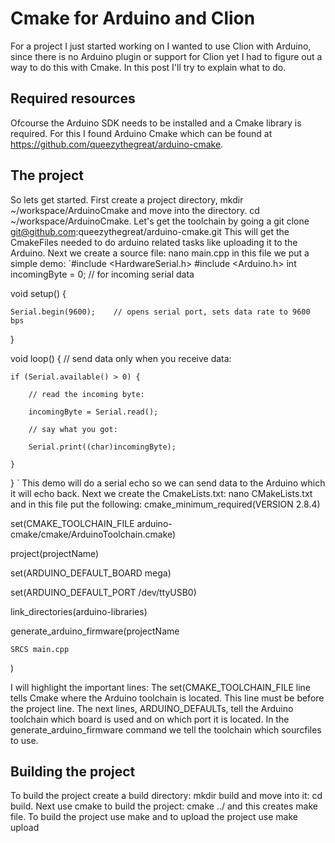 Cmake for Arduino and Clion
===========================

For a project I just started working on I wanted to use Clion with Arduino, since there is no
Arduino plugin or support for Clion yet I had to figure out a way to do this with Cmake. In this
post I'll try to explain what to do.

Required resources
------------------

Ofcourse the Arduino SDK needs to be installed and a Cmake library is required. For this I found 
Arduino Cmake which can be found at https://github.com/queezythegreat/arduino-cmake.

The project
-----------------

So lets get started. First create a project directory, mkdir ~/workspace/ArduinoCmake and move into the directory.
cd ~/workspace/ArduinoCmake. Let's get the toolchain by going a git clone git@github.com:queezythegreat/arduino-cmake.git
This will get the CmakeFiles needed to do arduino related tasks like uploading it to the Arduino.
Next we create a source file: nano main.cpp in this file we put a simple demo:
`#include <HardwareSerial.h>
#include <Arduino.h>
int incomingByte = 0;    // for incoming serial data

void setup() {

    Serial.begin(9600);    // opens serial port, sets data rate to 9600 bps

}

void loop() {
    // send data only when you receive data:

    if (Serial.available() > 0) {

        // read the incoming byte:

        incomingByte = Serial.read();

        // say what you got:

        Serial.print((char)incomingByte);

    }

}
`
This demo will do a serial echo so we can send data to the Arduino which it will echo back.
Next we create the CmakeLists.txt: nano CMakeLists.txt and in this file put the following:
cmake_minimum_required(VERSION 2.8.4)

set(CMAKE_TOOLCHAIN_FILE arduino-cmake/cmake/ArduinoToolchain.cmake)

project(projectName)

set(ARDUINO_DEFAULT_BOARD mega)

set(ARDUINO_DEFAULT_PORT /dev/ttyUSB0)

link_directories(arduino-libraries)

generate_arduino_firmware(projectName

	SRCS main.cpp

)

I will highlight the important lines:
The set(CMAKE_TOOLCHAIN_FILE line tells Cmake where the Arduino toolchain is located. This line must be before the project line.
The next lines, ARDUINO_DEFAULTs, tell the Arduino toolchain which board is used and on which port it is located.
In the generate_arduino_firmware command we tell the toolchain which sourcfiles to use.

Building the project
--------------------
To build the project create a build directory: mkdir build and move into it: cd build. 
Next use cmake to build the project: cmake ../ and this creates make file. To build the project use make and to upload the project use make upload
